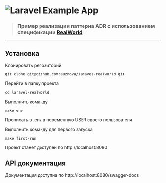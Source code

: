 # ![Laravel Example App](logo.png)

> ### Пример реализации паттерна ADR с использованием спецификации [RealWorld](https://realworld-docs.netlify.app/docs/intro).

----------

## Установка

Клонировать репозиторий

    git clone git@github.com:auzhova/laravel-realworld.git

Перейти в папку проекта

    cd laravel-realworld

Выполнить команду

    make env

Прописать в .env в переменную USER своего пользователя

Выполнить команду для первого запуска

    make first-run

Проект станет доступен по http://localhost:8080

## API документация

Документация доступна по http://localhost:8080/swagger-docs
